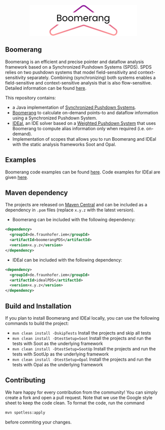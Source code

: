 <p align="center">
<img src="https://github.com/secure-software-engineering/Boomerang/blob/master/docs/img/BoomerangLogo.png">
</p> 

## Boomerang
Boomerang is an efficient and precise pointer and dataflow analysis framework based on a Synchronized Pushdown Systems (SPDS). SPDS relies on two pushdown systems that model field-sensitivity and context-sensitivity separately. Combining (synchronizing) both systems enables a field-sensitive and context-sensitive analysis that is also flow-sensitive. Detailed information can be found [here](https://digital.ub.uni-paderborn.de/hs/content/titleinfo/3030984).

This repository contains:
- a Java implementation of [Synchronized Pushdown Systems](https://digital.ub.uni-paderborn.de/hs/content/titleinfo/3030984).
- [Boomerang](boomerangPDS) to calculate on-demand points-to and dataflow information using a Synchronized Pushdown System.
- [IDEal](idealPDS), an IDE solver based on a [Weighted Pushdown System](https://www.bodden.de/pubs/sab19context.pdf) that uses Boomerang to compute alias information only when required (i.e. on-demand).
- Implementation of scopes that allows you to run Boomerang and IDEal with the static analysis frameworks Soot and Opal.

## Examples

Boomerang code examples can be found [here](https://github.com/CodeShield-Security/SPDS/tree/master/boomerangPDS/src/main/java/boomerang/example). Code examples for IDEal are given [here](https://github.com/CodeShield-Security/SPDS/tree/master/idealPDS/src/main/java/inference/example).


## Maven dependency
The projects are released on [Maven Central](https://central.sonatype.com/artifact/de.fraunhofer.iem/SPDS) and can be included as a dependency in `.pom` files (replace `x.y.z` with the latest version).
- Boomerang can be included with the following dependency:

```.xml
<dependency>
  <groupId>de.fraunhofer.iem</groupId>
  <artifactId>boomerangPDS</artifactId>
  <version>x.y.z</version>
</dependency>
```

- IDEal can be included with the following dependency:

```.xml
<dependency>
  <groupId>de.fraunhofer.iem</groupId>
  <artifactId>idealPDS</artifactId>
  <version>x.y.z</version>
</dependency>
```

## Build and Installation
If you plan to install Boomerang and IDEal locally, you can use the following commands to build the project:

- `mvn clean install -DskipTests` Install the projects and skip all tests
- `mvn clean install -DtestSetup=Soot` Install the projects and run the tests with Soot as the underlying framework
- `mvn clean install -DtestSetup=SootUp` Install the projects and run the tests with SootUp as the underlying framework
- `mvn clean install -DtestSetup=Opal` Install the projects and run the tests with Opal as the underlying framework

## Contributing

We hare happy for every contribution from the community! You can simply create a fork and open a pull request. Note that we use the Google style sheet to keep the code clean. To format the code, run the command 

```xml
mvn spotless:apply
```

before commiting your changes.
